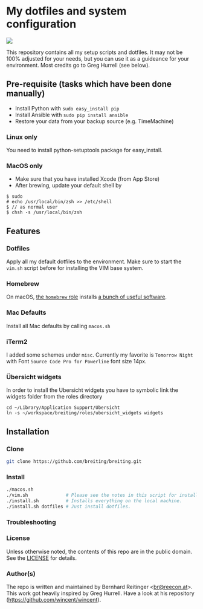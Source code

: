 #  My dotfiles and system configuration

![](https://raw.githubusercontent.com/wiki/breiting/breiting/osx.png)

This repository contains all my setup scripts and dotfiles. It may not be 100% adjusted for your needs, but you can use
it as a guideance for your environment. Most credits go to Greg Hurrell (see below).

## Pre-requisite (tasks which have been done manually)

* Install Python with `sudo easy_install pip`
* Install Ansible with `sudo pip install ansible`
* Restore your data from your backup source (e.g. TimeMachine)

### Linux only

You need to install python-setuptools package for easy_install.

### MacOS only

* Make sure that you have installed Xcode (from App Store)
* After brewing, update your default shell by
```
$ sudo
# echo /usr/local/bin/zsh >> /etc/shell
$ // as normal user
$ chsh -s /usr/local/bin/zsh
```

## Features

### Dotfiles

Apply all my default dotfiles to the environment. Make sure to start the `vim.sh` script before for installing the VIM
base system.

### Homebrew

On macOS, [the `homebrew` role](https://github.com/breiting/breiting/tree/master/roles/homebrew) installs [a bunch of
useful software](https://github.com/breiting/breiting/blob/master/roles/homebrew/templates/Brewfile).

### Mac Defaults

Install all Mac defaults by calling `macos.sh`

### iTerm2

I added some schemes under `misc`. Currently my favorite is `Tomorrow Night` with Font `Source Code Pro for Powerline`
font size 14px.

### Übersicht widgets

In order to install the Ubersicht widgets you have to symbolic link the widgets folder from the roles directory

```
cd ~/Library/Application Support/Übersicht
ln -s ~/workspace/breiting/roles/ubersicht_widgets widgets
```

## Installation

### Clone

```sh
git clone https://github.com/breiting/breiting.git
```

### Install

```sh
./macos.sh
./vim.sh              # Please see the notes in this script for installing all VIM plugins
./install.sh          # Installs everything on the local machine.
./install.sh dotfiles # Just install dotfiles.
```

### Troubleshooting

### License

Unless otherwise noted, the contents of this repo are in the public domain. See the [LICENSE](LICENSE.md) for details.

### Author(s)

The repo is written and maintained by Bernhard Reitinger &lt;[br@reecon.at](mailto:br@reecon.at)&gt;. This work got
heavily inspired by Greg Hurrell. Have a look at his repository (https://github.com/wincent/wincent).

